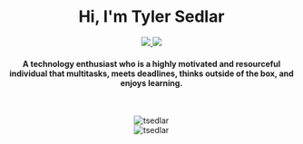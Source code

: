 <h1 align="center">Hi, I'm Tyler Sedlar</h1>

<p align="center">
  <a href="https://linkedin.com/in/tsedlar" target="blank">
    <img src="https://img.shields.io/badge/linkedin%20-%230077B5.svg?&style=for-the-badge&logo=linkedin&logoColor=white"/>
  </a>
  <a href="https://sedlar.me">
    <img src="https://img.shields.io/badge/-Personal%20Website-orange?&style=for-the-badge"/>
  </a>
</p>

<h4 align="center">
A technology enthusiast who is a highly motivated and resourceful individual that multitasks, meets deadlines, thinks outside of the box, and enjoys learning.
</h4>

<br>

<p align="center">
  <img src="https://github-readme-stats.vercel.app/api/top-langs/?username=tsedlar&layout=compact" alt="tsedlar" /> <br>
  <img align="center" src="https://github-readme-stats.vercel.app/api?username=tsedlar&show_icons=true" alt="tsedlar" />
</p>

